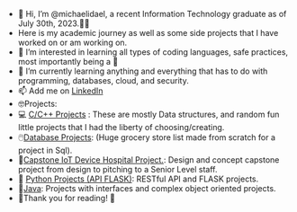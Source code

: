 - 👋 Hi, I’m @michaelidael, a recent Information Technology graduate as of July 30th, 2023.👨‍💻
- Here is my academic journey as well as some side projects that I have worked on or am working on. 
- 👀 I’m interested in learning all types of coding languages, safe practices, most importantly being a 🧽 
- 🌱 I’m currently learning anything and everything that has to do with programming, databases, cloud, and security. 
- 📫 Add me on [LinkedIn](https://www.linkedin.com/in/michaelisoto/)
- 🤓Projects: 
- 💻 [C/C++ Projects](https://github.com/michaelidael/C-Projects) : These are mostly Data structures, and random fun little projects that I had the liberty of choosing/creating.
- 🖱️[Database Projects](https://github.com/michaelidael/GroceryStoreDatabase/): (Huge grocery store list made from scratch for a project in Sql).
- 🦁[Capstone IoT Device Hospital Project.](https://github.com/michaelidael/C-Projects/blob/main/FinalReport.docx): Design and concept capstone project from design to pitching to a Senior Level staff.
- 🐶 [Python Projects (API FLASK)](https://github.com/michaelidael/Python): RESTful API and FLASK projects.
- 🌭[Java](https://github.com/michaelidael/Java): Projects with interfaces and complex object oriented projects.
- 👋Thank you for reading! 👋 
<!---
michaelidael/michaelidael is a ✨ special ✨ repository because its `README.md` (this file) appears on your GitHub profile.
You can click the Preview link to take a look at your changes.
--->
